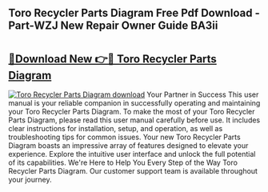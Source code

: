 ## Toro Recycler Parts Diagram Free Pdf Download - Part-WZJ New Repair Owner Guide BA3ii

# <h2><a href="http://dfnhfoi.blite.top/?on=Toro+Recycler+Parts+Diagram">🔗Download New 👉🔴 Toro Recycler Parts Diagram</a></h2>

[![Toro Recycler Parts Diagram download](https://i.imgur.com/lujVjoI.png)](http://dfnhfoi.blite.top/?on=Toro+Recycler+Parts+Diagram)
Your Partner in Success This user manual is your reliable companion in successfully operating and maintaining your Toro Recycler Parts Diagram. To make the most of your Toro Recycler Parts Diagram, please read this user manual carefully before use. It includes clear instructions for installation, setup, and operation, as well as troubleshooting tips for common issues. Your new Toro Recycler Parts Diagram boasts an impressive array of features designed to elevate your experience. Explore the intuitive user interface and unlock the full potential of its capabilities. We're Here to Help You Every Step of the Way Toro Recycler Parts Diagram. Our customer support team is available throughout your journey.
